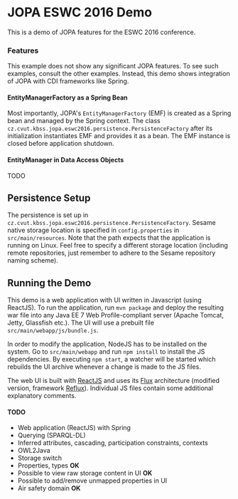 # JOPA ESWC 2016 Demo

This is a demo of JOPA features for the ESWC 2016 conference.

### Features

This example does not show any significant JOPA features. To see such examples, consult the other examples. Instead, this
demo shows integration of JOPA with CDI frameworks like Spring.

#### EntityManagerFactory as a Spring Bean

Most importantly, JOPA's `EntityManagerFactory` (EMF) is created as a Spring bean and managed by the Spring context. The class 
`cz.cvut.kbss.jopa.eswc2016.persistence.PersistenceFactory` after its initialization instantiates EMF and provides it as a bean. 
The EMF instance is closed before application shutdown.

#### EntityManager in Data Access Objects

TODO

## Persistence Setup

The persistence is set up in `cz.cvut.kbss.jopa.eswc2016.persistence.PersistenceFactory`. Sesame native storage location is specified
in `config.properties` in `src/main/resources`. Note that the path expects that the application is running on Linux. Feel free to specify
a different storage location (including remote repositories, just remember to adhere to the Sesame repository naming scheme).

## Running the Demo

This demo is a web application with UI written in Javascript (using ReactJS). To run the application, run `mvn package` and deploy
the resulting war file into any Java EE 7 Web Profile-compliant server (Apache Tomcat, Jetty, Glassfish etc.).
The UI will use a prebuilt file `src/main/webapp/js/bundle.js`.

In order to modify the application, NodeJS has to be installed on the system. Go to `src/main/webapp` and run `npm install` to install the JS
dependencies. By executing `npm start`, a watcher will be started which rebuilds the UI archive whenever a change is made to the JS files.

The web UI is built with [ReactJS](https://facebook.github.io/react/) and uses its [Flux](https://facebook.github.io/flux/docs/overview.html)
architecture (modified version, framework [Reflux](https://github.com/reflux/refluxjs)). 
Individual JS files contain some additional explanatory comments.

#### TODO

- Web application (ReactJS) with Spring
- Querying (SPARQL-DL)
- Inferred attributes, cascading, participation constraints, contexts
- OWL2Java
- Storage switch
- Properties, types     **OK**
- Possible to view raw storage content in UI    **OK**
- Possible to add/remove unmapped properties in UI
- Air safety domain     **OK**
